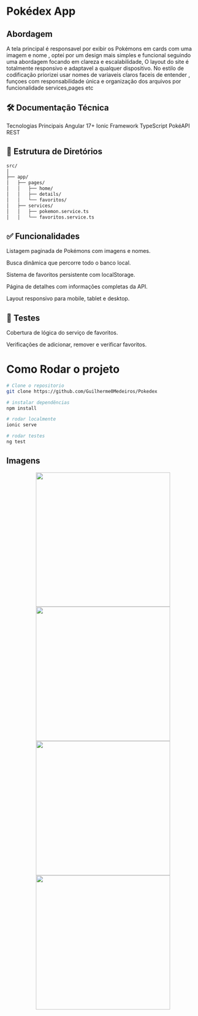 # Pokédex App

## Abordagem

A tela principal é responsavel por exibir os Pokémons em cards com uma imagem e nome , optei por um design mais simples e funcional seguindo uma abordagem focando em clareza e escalabilidade, O layout do site é totalmente responsivo e adaptavel a qualquer dispositivo. No estilo de codificação priorizei usar nomes de variaveis claros faceis de entender , funçoes com responsabilidade única e organização dos arquivos por funcionalidade services,pages etc

## 🛠️ Documentação Técnica

Tecnologias Principais
Angular 17+
Ionic Framework
TypeScript
PokéAPI REST

## 📁 Estrutura de Diretórios

```bash
src/
│
├── app/
│   ├── pages/
│   │   ├── home/
│   │   ├── details/
│   │   └── favoritos/
│   ├── services/
│   │   ├── pokemon.service.ts
│   │   └── favoritos.service.ts

```

## ✅ Funcionalidades

Listagem paginada de Pokémons com imagens e nomes.

Busca dinâmica que percorre todo o banco local.

Sistema de favoritos persistente com localStorage.

Página de detalhes com informações completas da API.

Layout responsivo para mobile, tablet e desktop.

## 🧪 Testes

Cobertura de lógica do serviço de favoritos.

Verificações de adicionar, remover e verificar favoritos.

# Como Rodar o projeto

```bash
# Clone o repositorio
git clone https://github.com/Guilherme0Medeiros/Pokedex

# instalar dependências
npm install

# rodar localmente
ionic serve

# rodar testes
ng test

```
## Imagens
<p align="center">
<img src="https://github.com/user-attachments/assets/4a4e3a50-cbcb-432e-ba53-d1a421f0cd67" height="350" />
<img src="https://github.com/user-attachments/assets/f490866c-69d9-4f42-ab9c-5c5d8d876bfb" height="350" />
<img src="https://github.com/user-attachments/assets/fd268ad8-f844-4ec9-afa6-9306dd01697c" height="350" />  
<img src="https://github.com/user-attachments/assets/7f68f45e-3ab0-4976-adfe-b50db9d262ba" height="350" />
</p>
